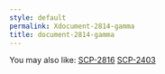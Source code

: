 ```yaml
---
style: default
permalink: Xdocument-2814-gamma
title: document-2814-gamma
---
```

You may also like:
[SCP-2816](http://scp-wiki.net/scp-2816)
[SCP-2403](http://scp-wiki.net/scp-2403)